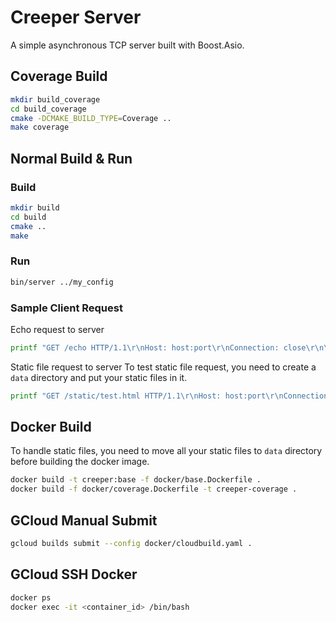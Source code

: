# Creeper Server

A simple asynchronous TCP server built with Boost.Asio.

## Coverage Build

```bash
mkdir build_coverage
cd build_coverage
cmake -DCMAKE_BUILD_TYPE=Coverage ..
make coverage
```

## Normal Build & Run

### Build

```bash
mkdir build
cd build
cmake ..
make
```

### Run

```bash
bin/server ../my_config
```

### Sample Client Request

Echo request to server
```bash
printf "GET /echo HTTP/1.1\r\nHost: host:port\r\nConnection: close\r\n\r\n" | nc localhost 80
```

Static file request to server
To test static file request, you need to create a `data` directory and put your static files in it.
```bash
printf "GET /static/test.html HTTP/1.1\r\nHost: host:port\r\nConnection: close\r\n\r\n" | nc localhost 80
```

## Docker Build
To handle static files, you need to move all your static files to `data` directory before building the docker image.
```bash
docker build -t creeper:base -f docker/base.Dockerfile .
docker build -f docker/coverage.Dockerfile -t creeper-coverage .
```

## GCloud Manual Submit

```bash
gcloud builds submit --config docker/cloudbuild.yaml .
```

## GCloud SSH Docker 
```bash
docker ps
docker exec -it <container_id> /bin/bash
```
